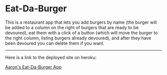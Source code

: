 # Eat-Da-Burger

This is a restaurant app that lets you add burgers by name (the burger will be added to a column on the right of burgers that are ready to be devoured), eat them with a click of a button (which will move the burger to the right column, listing burgers already devoured), and after they have been devoured you can delete them if you want.

---

Here is a link to the deployed site on heroku:

[Aaron's Eat-Da-Burger App](https://nameless-ravine-41680.herokuapp.com/)
